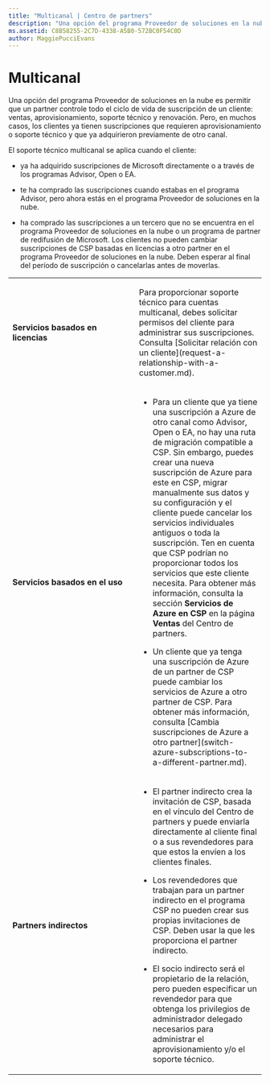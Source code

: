 ```yaml
---
title: "Multicanal | Centro de partners"
description: "Una opción del programa Proveedor de soluciones en la nube es permitir que un partner controle todo el ciclo de vida de suscripción de un cliente, incluidas las ventas, el aprovisionamiento, el soporte técnico y la renovación."
ms.assetid: C8B58255-2C7D-4338-A5B0-572BC0F54C0D
author: MaggiePucciEvans
---
```


# Multicanal


Una opción del programa Proveedor de soluciones en la nube es permitir que un partner controle todo el ciclo de vida de suscripción de un cliente: ventas, aprovisionamiento, soporte técnico y renovación. Pero, en muchos casos, los clientes ya tienen suscripciones que requieren aprovisionamiento o soporte técnico y que ya adquirieron previamente de otro canal.

El soporte técnico multicanal se aplica cuando el cliente:

-   ya ha adquirido suscripciones de Microsoft directamente o a través de los programas Advisor, Open o EA.

-   te ha comprado las suscripciones cuando estabas en el programa Advisor, pero ahora estás en el programa Proveedor de soluciones en la nube.

-   ha comprado las suscripciones a un tercero que no se encuentra en el programa Proveedor de soluciones en la nube o un programa de partner de redifusión de Microsoft. Los clientes no pueden cambiar suscripciones de CSP basadas en licencias a otro partner en el programa Proveedor de soluciones en la nube. Deben esperar al final del período de suscripción o cancelarlas antes de moverlas.

<table>
<colgroup>
<col width="50%" />
<col width="50%" />
</colgroup>
<tbody>
<tr class="odd">
<td><p><strong>Servicios basados en licencias</strong></p></td>
<td><p>Para proporcionar soporte técnico para cuentas multicanal, debes solicitar permisos del cliente para administrar sus suscripciones. Consulta [Solicitar relación con un cliente](request-a-relationship-with-a-customer.md).</p></td>
</tr>
<tr class="even">
<td><p><strong>Servicios basados en el uso</strong></p></td>
<td><ul>
<li><p>Para un cliente que ya tiene una suscripción a Azure de otro canal como Advisor, Open o EA, no hay una ruta de migración compatible a CSP. Sin embargo, puedes crear una nueva suscripción de Azure para este en CSP, migrar manualmente sus datos y su configuración y el cliente puede cancelar los servicios individuales antiguos o toda la suscripción. Ten en cuenta que CSP podrían no proporcionar todos los servicios que este cliente necesita. Para obtener más información, consulta la sección <strong>Servicios de Azure en CSP</strong> en la página <strong>Ventas</strong> del Centro de partners.</p></li>
<li><p>Un cliente que ya tenga una suscripción de Azure de un partner de CSP puede cambiar los servicios de Azure a otro partner de CSP. Para obtener más información, consulta [Cambia suscripciones de Azure a otro partner](switch-azure-subscriptions-to-a-different-partner.md).</p></li>
</ul></td>
</tr>
<tr class="odd">
<td><p><strong>Partners indirectos</strong></p></td>
<td><ul>
<li><p>El partner indirecto crea la invitación de CSP, basada en el vínculo del Centro de partners y puede enviarla directamente al cliente final o a sus revendedores para que estos la envíen a los clientes finales.</p></li>
<li><p>Los revendedores que trabajan para un partner indirecto en el programa CSP no pueden crear sus propias invitaciones de CSP. Deben usar la que les proporciona el partner indirecto.</p></li>
<li><p>El socio indirecto será el propietario de la relación, pero pueden especificar un revendedor para que obtenga los privilegios de administrador delegado necesarios para administrar el aprovisionamiento y/o el soporte técnico.</p></li>
</ul></td>
</tr>
</tbody>
</table>

 

 

 





<!--HONumber=Jan17_HO2-->

